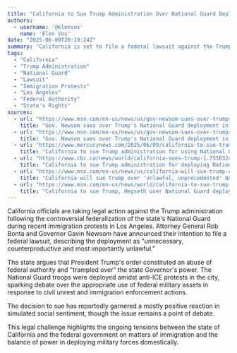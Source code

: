 ```yaml
---
title: "California to Sue Trump Administration Over National Guard Deployment in Los Angeles"
authors:
  - username: '@elenvox'
    name: 'Elen Vox'
date: "2025-06-09T20:19:24Z"
summary: "California is set to file a federal lawsuit against the Trump administration, challenging the federalization of the state's National Guard during recent immigration protests in Los Angeles. Officials argue the move was unlawful and an overreach of federal power."
tags:
  - "California"
  - "Trump Administration"
  - "National Guard"
  - "Lawsuit"
  - "Immigration Protests"
  - "Los Angeles"
  - "Federal Authority"
  - "State's Rights"
sources:
  - url: "https://www.msn.com/en-us/news/us/gov-newsom-sues-over-trumps-national-guard-deployment-in-los-angeles-live-updates/ar-AA1Gmor1"
    title: "Gov. Newsom sues over Trump's National Guard deployment in Los Angeles. Live updates"
  - url: "https://www.msn.com/en-us/news/us/gov-newsom-sues-over-trumps-national-guard-deployment-in-los-angeles-live-updates/ar-AA1Gmor1"
    title: "Gov. Newsom sues over Trump's National Guard deployment in Los Angeles. Live updates"
  - url: "https://www.mercurynews.com/2025/06/09/california-to-sue-trump-administration-for-using-national-guard-in-immigration-enforcement-riots/"
    title: "California to sue Trump administration for using National Guard in immigration enforcement riots"
  - url: "https://www.cbc.ca/news/world/california-sues-trump-1.7556324"
    title: "California to sue Trump administration for deploying National Guard in Los Angeles"
  - url: "https://www.msn.com/en-us/news/us/california-will-sue-trump-over-unlawful-unprecedented-national-guard-deployment/ar-AA1GnR6b"
    title: "California will sue Trump over 'unlawful, unprecedented' National Guard deployment"
  - url: "https://www.msn.com/en-us/news/world/california-to-sue-trump-hegseth-over-national-guard-deployment-amid-anti-ice-riots/ar-AA1GnPra"
    title: "California to sue Trump, Hegseth over National Guard deployment amid anti-ICE riots"
---
```


California officials are taking legal action against the Trump administration following the controversial federalization of the state's National Guard during recent immigration protests in Los Angeles. Attorney General Rob Bonta and Governor Gavin Newsom have announced their intention to file a federal lawsuit, describing the deployment as "unnecessary, counterproductive and most importantly unlawful."

The state argues that President Trump's order constituted an abuse of federal authority and "trampled over" the state Governor's power. The National Guard troops were deployed amidst anti-ICE protests in the city, sparking debate over the appropriate use of federal military assets in response to civil unrest and immigration enforcement actions.

The decision to sue has reportedly garnered a mostly positive reaction in simulated social sentiment, though the issue remains a point of debate.

This legal challenge highlights the ongoing tensions between the state of California and the federal government on matters of immigration and the balance of power in deploying military forces domestically.
